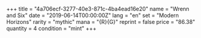 +++
title = "4a706ecf-3277-40e3-871c-4ba4ead16e20"
name = "Wrenn and Six"
date = "2019-06-14T00:00:00Z"
lang = "en"
set = "Modern Horizons"
rarity = "mythic"
mana = "{R}{G}"
reprint = false
price = "86.38"
quantity = 4
condition = "mint"
+++
